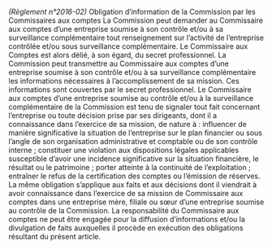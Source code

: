 _(Règlement n°2016-02)_ Obligation d’information de la Commission par les Commissaires aux comptes
La Commission peut demander au Commissaire aux comptes d’une entreprise soumise à son contrôle et/ou à sa surveillance complémentaire tout renseignement sur l’activité de l’entreprise contrôlée et/ou sous surveillance complémentaire. Le Commissaire aux Comptes est alors délié, à son égard, du secret professionnel.
La Commission peut transmettre au Commissaire aux comptes d’une entreprise soumise à son contrôle et/ou à sa surveillance complémentaire les informations nécessaires à l’accomplissement de sa mission. Ces informations sont couvertes par le secret professionnel.
Le Commissaire aux comptes d’une entreprise soumise au contrôle et/ou à la surveillance complémentaire de la Commission est tenu de signaler tout fait concernant l’entreprise ou toute décision prise par ses dirigeants, dont il a connaissance dans l’exercice de sa mission, de nature à :
influencer de manière significative la situation de l’entreprise sur le plan financier ou sous l’angle de son organisation administrative et comptable ou de son contrôle interne ;
constituer une violation aux dispositions légales applicables susceptible d’avoir une incidence significative sur la situation financière, le résultat ou le patrimoine ;
porter atteinte à la continuité de l’exploitation ;
entraîner le refus de la certification des comptes ou l’émission de réserves.
La même obligation s’applique aux faits et aux décisions dont il viendrait à avoir connaissance dans l’exercice de sa mission de Commissaire aux comptes dans une entreprise mère, filiale ou sœur d’une entreprise soumise au contrôle de la Commission.
La responsabilité du Commissaire aux comptes ne peut être engagée pour la diffusion d’informations et/ou la divulgation de faits auxquelles il procède en exécution des obligations résultant du présent article.